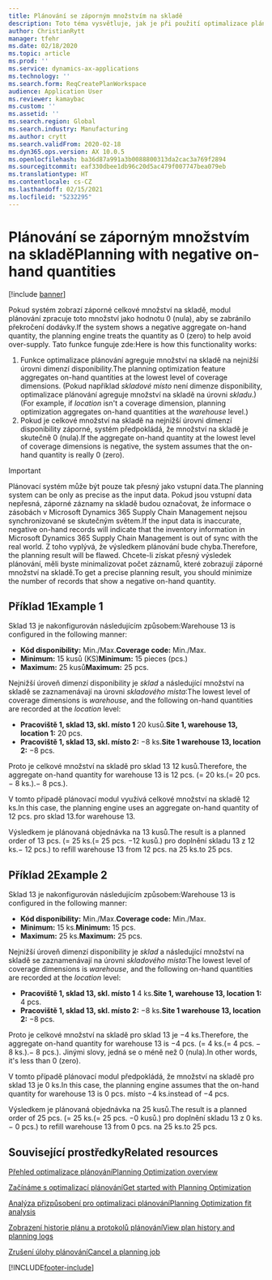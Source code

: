 ```yaml
---
title: Plánování se záporným množstvím na skladě
description: Toto téma vysvětluje, jak je při použití optimalizace plánování zpracováno záporné množství na skladě.
author: ChristianRytt
manager: tfehr
ms.date: 02/18/2020
ms.topic: article
ms.prod: ''
ms.service: dynamics-ax-applications
ms.technology: ''
ms.search.form: ReqCreatePlanWorkspace
audience: Application User
ms.reviewer: kamaybac
ms.custom: ''
ms.assetid: ''
ms.search.region: Global
ms.search.industry: Manufacturing
ms.author: crytt
ms.search.validFrom: 2020-02-18
ms.dyn365.ops.version: AX 10.0.5
ms.openlocfilehash: ba36d87a991a3b0088800313da2cac3a769f2894
ms.sourcegitcommit: eaf330dbee1db96c20d5ac479f007747bea079eb
ms.translationtype: HT
ms.contentlocale: cs-CZ
ms.lasthandoff: 02/15/2021
ms.locfileid: "5232295"
---
```

# <a name="planning-with-negative-on-hand-quantities"></a><span data-ttu-id="57455-103">Plánování se záporným množstvím na skladě</span><span class="sxs-lookup"><span data-stu-id="57455-103">Planning with negative on-hand quantities</span></span>

[!include [banner](../../includes/banner.md)]

<span data-ttu-id="57455-104">Pokud systém zobrazí záporné celkové množství na skladě, modul plánování zpracuje toto množství jako hodnotu 0 (nula), aby se zabránilo překročení dodávky.</span><span class="sxs-lookup"><span data-stu-id="57455-104">If the system shows a negative aggregate on-hand quantity, the planning engine treats the quantity as 0 (zero) to help avoid over-supply.</span></span> <span data-ttu-id="57455-105">Tato funkce funguje zde:</span><span class="sxs-lookup"><span data-stu-id="57455-105">Here is how this functionality works:</span></span>

1. <span data-ttu-id="57455-106">Funkce optimalizace plánování agreguje množství na skladě na nejnižší úrovni dimenzí disponibility.</span><span class="sxs-lookup"><span data-stu-id="57455-106">The planning optimization feature aggregates on-hand quantities at the lowest level of coverage dimensions.</span></span> <span data-ttu-id="57455-107">(Pokud například *skladové místo* není dimenze disponibility, optimalizace plánování agreguje množství na skladě na úrovni *skladu*.)</span><span class="sxs-lookup"><span data-stu-id="57455-107">(For example, if *location* isn't a coverage dimension, planning optimization aggregates on-hand quantities at the *warehouse* level.)</span></span>
1. <span data-ttu-id="57455-108">Pokud je celkové množství na skladě na nejnižší úrovni dimenzí disponibility záporné, systém předpokládá, že množství na skladě je skutečně 0 (nula).</span><span class="sxs-lookup"><span data-stu-id="57455-108">If the aggregate on-hand quantity at the lowest level of coverage dimensions is negative, the system assumes that the on-hand quantity is really 0 (zero).</span></span>

> [!IMPORTANT]
> <span data-ttu-id="57455-109">Plánovací systém může být pouze tak přesný jako vstupní data.</span><span class="sxs-lookup"><span data-stu-id="57455-109">The planning system can be only as precise as the input data.</span></span> <span data-ttu-id="57455-110">Pokud jsou vstupní data nepřesná, záporné záznamy na skladě budou označovat, že informace o zásobách v Microsoft Dynamics 365 Supply Chain Management nejsou synchronizované se skutečným světem.</span><span class="sxs-lookup"><span data-stu-id="57455-110">If the input data is inaccurate, negative on-hand records will indicate that the inventory information in Microsoft Dynamics 365 Supply Chain Management is out of sync with the real world.</span></span> <span data-ttu-id="57455-111">Z toho vyplývá, že výsledkem plánování bude chyba.</span><span class="sxs-lookup"><span data-stu-id="57455-111">Therefore, the planning result will be flawed.</span></span> <span data-ttu-id="57455-112">Chcete-li získat přesný výsledek plánování, měli byste minimalizovat počet záznamů, které zobrazují záporné množství na skladě.</span><span class="sxs-lookup"><span data-stu-id="57455-112">To get a precise planning result, you should minimize the number of records that show a negative on-hand quantity.</span></span>

## <a name="example-1"></a><span data-ttu-id="57455-113">Příklad 1</span><span class="sxs-lookup"><span data-stu-id="57455-113">Example 1</span></span>

<span data-ttu-id="57455-114">Sklad 13 je nakonfigurován následujícím způsobem:</span><span class="sxs-lookup"><span data-stu-id="57455-114">Warehouse 13 is configured in the following manner:</span></span>

- <span data-ttu-id="57455-115">**Kód disponibility:** Min./Max.</span><span class="sxs-lookup"><span data-stu-id="57455-115">**Coverage code:** Min./Max.</span></span>
- <span data-ttu-id="57455-116">**Minimum:** 15 kusů (KS)</span><span class="sxs-lookup"><span data-stu-id="57455-116">**Minimum:** 15 pieces (pcs.)</span></span>
- <span data-ttu-id="57455-117">**Maximum:** 25 kusů</span><span class="sxs-lookup"><span data-stu-id="57455-117">**Maximum:** 25 pcs.</span></span>

<span data-ttu-id="57455-118">Nejnižší úroveň dimenzí disponibility je *sklad* a následující množství na skladě se zaznamenávají na úrovni *skladového místa*:</span><span class="sxs-lookup"><span data-stu-id="57455-118">The lowest level of coverage dimensions is *warehouse*, and the following on-hand quantities are recorded at the *location* level:</span></span>

- <span data-ttu-id="57455-119">**Pracoviště 1, sklad 13, skl. místo 1** 20 kusů.</span><span class="sxs-lookup"><span data-stu-id="57455-119">**Site 1, warehouse 13, location 1:** 20 pcs.</span></span>
- <span data-ttu-id="57455-120">**Pracoviště 1, sklad 13, skl. místo 2:** &minus;8 ks.</span><span class="sxs-lookup"><span data-stu-id="57455-120">**Site 1 warehouse 13, location 2:** &minus;8 pcs.</span></span>

<span data-ttu-id="57455-121">Proto je celkové množství na skladě pro sklad 13 12 kusů.</span><span class="sxs-lookup"><span data-stu-id="57455-121">Therefore, the aggregate on-hand quantity for warehouse 13 is 12 pcs.</span></span> <span data-ttu-id="57455-122">(= 20 ks.</span><span class="sxs-lookup"><span data-stu-id="57455-122">(= 20 pcs.</span></span> <span data-ttu-id="57455-123">&minus; 8 ks.).</span><span class="sxs-lookup"><span data-stu-id="57455-123">&minus; 8 pcs.).</span></span>

<span data-ttu-id="57455-124">V tomto případě plánovací modul využívá celkové množství na skladě 12 ks.</span><span class="sxs-lookup"><span data-stu-id="57455-124">In this case, the planning engine uses an aggregate on-hand quantity of 12 pcs.</span></span> <span data-ttu-id="57455-125">pro sklad 13.</span><span class="sxs-lookup"><span data-stu-id="57455-125">for warehouse 13.</span></span>

<span data-ttu-id="57455-126">Výsledkem je plánovaná objednávka na 13 kusů.</span><span class="sxs-lookup"><span data-stu-id="57455-126">The result is a planned order of 13 pcs.</span></span> <span data-ttu-id="57455-127">(= 25 ks.</span><span class="sxs-lookup"><span data-stu-id="57455-127">(= 25 pcs.</span></span> <span data-ttu-id="57455-128">&minus;12 kusů.) pro doplnění skladu 13 z 12 ks.</span><span class="sxs-lookup"><span data-stu-id="57455-128">&minus; 12 pcs.) to refill warehouse 13 from 12 pcs.</span></span> <span data-ttu-id="57455-129">na 25 ks.</span><span class="sxs-lookup"><span data-stu-id="57455-129">to 25 pcs.</span></span>

## <a name="example-2"></a><span data-ttu-id="57455-130">Příklad 2</span><span class="sxs-lookup"><span data-stu-id="57455-130">Example 2</span></span>

<span data-ttu-id="57455-131">Sklad 13 je nakonfigurován následujícím způsobem:</span><span class="sxs-lookup"><span data-stu-id="57455-131">Warehouse 13 is configured in the following manner:</span></span>

- <span data-ttu-id="57455-132">**Kód disponibility:** Min./Max.</span><span class="sxs-lookup"><span data-stu-id="57455-132">**Coverage code:** Min./Max.</span></span>
- <span data-ttu-id="57455-133">**Minimum:** 15 ks.</span><span class="sxs-lookup"><span data-stu-id="57455-133">**Minimum:** 15 pcs.</span></span>
- <span data-ttu-id="57455-134">**Maximum:** 25 ks.</span><span class="sxs-lookup"><span data-stu-id="57455-134">**Maximum:** 25 pcs.</span></span>

<span data-ttu-id="57455-135">Nejnižší úroveň dimenzí disponibility je *sklad* a následující množství na skladě se zaznamenávají na úrovni *skladového místa*:</span><span class="sxs-lookup"><span data-stu-id="57455-135">The lowest level of coverage dimensions is *warehouse*, and the following on-hand quantities are recorded at the *location* level:</span></span>

- <span data-ttu-id="57455-136">**Pracoviště 1, sklad 13, skl. místo 1** 4 ks.</span><span class="sxs-lookup"><span data-stu-id="57455-136">**Site 1, warehouse 13, location 1:** 4 pcs.</span></span>
- <span data-ttu-id="57455-137">**Pracoviště 1, sklad 13, skl. místo 2:** &minus;8 ks.</span><span class="sxs-lookup"><span data-stu-id="57455-137">**Site 1 warehouse 13, location 2:** &minus;8 pcs.</span></span>

<span data-ttu-id="57455-138">Proto je celkové množství na skladě pro sklad 13 je &minus;4 ks.</span><span class="sxs-lookup"><span data-stu-id="57455-138">Therefore, the aggregate on-hand quantity for warehouse 13 is &minus;4 pcs.</span></span> <span data-ttu-id="57455-139">(= 4 ks.</span><span class="sxs-lookup"><span data-stu-id="57455-139">(= 4 pcs.</span></span> <span data-ttu-id="57455-140">&minus; 8 ks.).</span><span class="sxs-lookup"><span data-stu-id="57455-140">&minus; 8 pcs.).</span></span> <span data-ttu-id="57455-141">Jinými slovy, jedná se o méně než 0 (nula).</span><span class="sxs-lookup"><span data-stu-id="57455-141">In other words, it's less than 0 (zero).</span></span>

<span data-ttu-id="57455-142">V tomto případě plánovací modul předpokládá, že množství na skladě pro sklad 13 je 0 ks.</span><span class="sxs-lookup"><span data-stu-id="57455-142">In this case, the planning engine assumes that the on-hand quantity for warehouse 13 is 0 pcs.</span></span> <span data-ttu-id="57455-143">místo &minus;4 ks.</span><span class="sxs-lookup"><span data-stu-id="57455-143">instead of &minus;4 pcs.</span></span>

<span data-ttu-id="57455-144">Výsledkem je plánovaná objednávka na 25 kusů.</span><span class="sxs-lookup"><span data-stu-id="57455-144">The result is a planned order of 25 pcs.</span></span> <span data-ttu-id="57455-145">(= 25 ks.</span><span class="sxs-lookup"><span data-stu-id="57455-145">(= 25 pcs.</span></span> <span data-ttu-id="57455-146">&minus;0 kusů.) pro doplnění skladu 13 z 0 ks.</span><span class="sxs-lookup"><span data-stu-id="57455-146">&minus; 0 pcs.) to refill warehouse 13 from 0 pcs.</span></span> <span data-ttu-id="57455-147">na 25 ks.</span><span class="sxs-lookup"><span data-stu-id="57455-147">to 25 pcs.</span></span>

## <a name="related-resources"></a><span data-ttu-id="57455-148">Související prostředky</span><span class="sxs-lookup"><span data-stu-id="57455-148">Related resources</span></span>

[<span data-ttu-id="57455-149">Přehled optimalizace plánování</span><span class="sxs-lookup"><span data-stu-id="57455-149">Planning Optimization overview</span></span>](planning-optimization-overview.md)

[<span data-ttu-id="57455-150">Začínáme s optimalizací plánování</span><span class="sxs-lookup"><span data-stu-id="57455-150">Get started with Planning Optimization</span></span>](get-started.md)

[<span data-ttu-id="57455-151">Analýza přizpůsobení pro optimalizaci plánování</span><span class="sxs-lookup"><span data-stu-id="57455-151">Planning Optimization fit analysis</span></span>](planning-optimization-fit-analysis.md)

[<span data-ttu-id="57455-152">Zobrazení historie plánu a protokolů plánování</span><span class="sxs-lookup"><span data-stu-id="57455-152">View plan history and planning logs</span></span>](plan-history-logs.md)

[<span data-ttu-id="57455-153">Zrušení úlohy plánování</span><span class="sxs-lookup"><span data-stu-id="57455-153">Cancel a planning job</span></span>](cancel-planning-job.md)


[!INCLUDE[footer-include](../../../includes/footer-banner.md)]